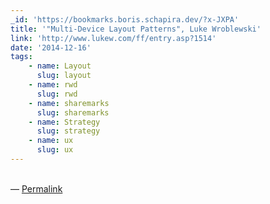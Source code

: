 ```yaml
---
_id: 'https://bookmarks.boris.schapira.dev/?x-JXPA'
title: '"Multi-Device Layout Patterns", Luke Wroblewski'
link: 'http://www.lukew.com/ff/entry.asp?1514'
date: '2014-12-16'
tags:
    - name: Layout
      slug: layout
    - name: rwd
      slug: rwd
    - name: sharemarks
      slug: sharemarks
    - name: Strategy
      slug: strategy
    - name: ux
      slug: ux
---
```


<br>&#8212;
<a href="https://bookmarks.boris.schapira.dev/?x-JXPA" title="Permalink">Permalink</a>
